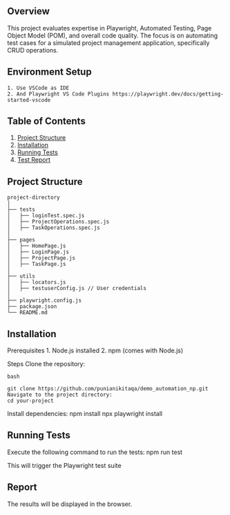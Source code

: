 ﻿


## Overview

This project evaluates expertise in Playwright, Automated Testing, Page Object Model (POM), and overall code quality. The focus is on automating test cases for a simulated project management application, specifically CRUD operations.

## Environment Setup

    1. Use VSCode as IDE
    2. And Playwright VS Code Plugins https://playwright.dev/docs/getting-started-vscode


## Table of Contents

1. [Project Structure](#project-structure)
2. [Installation](#installation)
3. [Running Tests](#running-tests)
4. [Test Report](#report)


## Project Structure

```plaintext
project-directory
│
├── tests
│   ├── loginTest.spec.js
│   ├── ProjectOperations.spec.js
│   ├── TaskOperations.spec.js
│
├── pages
│   ├── HomePage.js
│   ├── LoginPage.js
│   ├── ProjectPage.js
│   ├── TaskPage.js
│
├── utils
│   ├── locators.js
│   ├── testuserConfig.js // User credentials
│
├── playwright.config.js
├── package.json
└── README.md
```


## Installation
Prerequisites
    1. Node.js installed
    2. npm (comes with Node.js)

Steps
    Clone the repository: 

    bash

    git clone https://github.com/punianikitaqa/demo_automation_np.git
    Navigate to the project directory:
    cd your-project

Install dependencies:
    npm install
    npx playwright install

## Running Tests
Execute the following command to run the tests:
    npm run test

This will trigger the Playwright test suite

## Report
 The results will be displayed in the browser.
